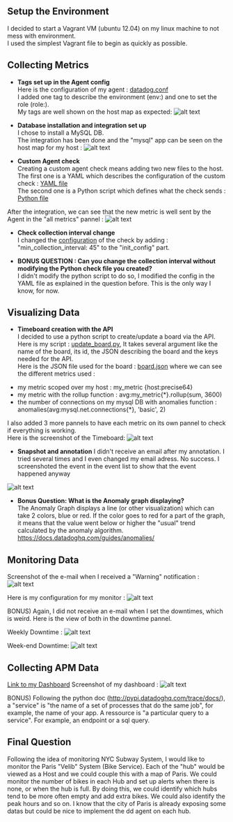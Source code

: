 ## Setup the Environment
I decided to start a Vagrant VM (ubuntu 12.04) on my linux machine to not mess with environment.<br>
I used the simplest Vagrant file to begin as quickly as possible.

## Collecting Metrics

* **Tags set up in the Agent config**<br>
Here is the configuration of my agent : [datadog.conf](dd-agent/datadog.conf)<br>
I added one tag to describe the environment (env:) and one to set the role (role:).<br>
My tags are well shown on the host map as expected: ![alt text](screenshots/tags.png "Tags")

* **Database installation and integration set up**<br>
I chose to install a MySQL DB.<br>
The integration has been done and the "mysql" app can be seen on the host map for my host : ![alt text](screenshots/host_map_sql.png "Host Map")

* **Custom Agent check**<br>
Creating a custom agent check means adding two new files to the host.<br>
The first one is a YAML which describes the configuration of the custom check : [YAML file](dd-agent/conf.d/my_check.yaml)<br>
The second one is a Python script which defines what the check sends : [Python file](dd-agent/checks.d/my_check.py)<br>

After the integration, we can see that the new metric is well sent by the Agent in the "all metrics" pannel : ![alt text](screenshots/my_metric_definition.png "my_metric")

* **Check collection interval change**<br>
I changed the [configuration](dd-agent/conf.d/my_check.yaml) of the check by adding :
"min_collection_interval: 45" to the "init_config" part.

* **BONUS QUESTION : Can you change the collection interval without modifying the Python check file you created?**<br>
I didn't modify the python script to do so, I modified the config in the YAML file as explained in the question before. This is the only way I know, for now.

## Visualizing Data
* **Timeboard creation with the API**<br>
I decided to use a python script to create/update a board via the API.<br>
Here is my script : [update_board.py](./update_board.py), It takes several argument like the name of the board, its id, the JSON describing the board and the keys needed for the API.<br>
Here is the JSON file used for the board : [board.json](./board.json) where we can see the different metrics used :<br>
- my metric scoped over my host : my_metric {host:precise64}<br>
- my metric with the rollup function : avg:my_metric{*}.rollup(sum, 3600)<br>
- the number of connections on my mysql DB with anomalies function : anomalies(avg:mysql.net.connections{*}, 'basic', 2)<br>

I also added 3 more pannels to have each metric on its own pannel to check if everything is working.
<br>
Here is the screenshot of the Timeboard:
![alt text](screenshots/my_timeboard_big.png "my timeboard big")

* **Snapshot and annotation**
I didn't receive an email after my annotation. I tried several times and I even changed my email adress. No success. I screenshoted the event in the event list to show that the event happened anyway <br>

![alt text](screenshots/my_timeboard.png "my timeboard")

* **Bonus Question: What is the Anomaly graph displaying?**<br>
The Anomaly Graph displays a line (or other visualization) which can take 2 colors, blue or red. If the color goes to red for a part of the graph, it means that the value went below or higher the "usual" trend calculated by the anomaly algorithm. https://docs.datadoghq.com/guides/anomalies/ 

## Monitoring Data
Screenshot of the e-mail when I received a "Warning" notification :
![alt text](screenshots/email_my_monitor.png "warning notification")

Here is my configuration for my monitor :
![alt text](screenshots/my_monitor_conf.png "warning notification")

BONUS) Again, I did not receive an e-mail when I set the downtimes, which is weird.
Here is the view of both in the downtime pannel.

Weekly Downtime :
![alt text](screenshots/weekly_downtime.png "warning notification")

Week-end Downtime:
![alt text](screenshots/weekend_downtime.png "warning notification")

## Collecting APM Data
[Link to my Dashboard](https://p.datadoghq.com/sb/b1131d66e-41a43718b5)
Screenshot of my dashboard :
![alt text](screenshots/apm_infra_board.png "warning notification")

BONUS) Following the python doc (http://pypi.datadoghq.com/trace/docs/), a "service" is "the name of a set of processes that do the same job", for example, the name of your app.
A ressource is "a particular query to a service". For example, an endpoint or a sql query.

## Final Question
Following the idea of monitoring NYC Subway System, I would like to monitor the Paris "Velib" System (Bike Service).
Each of the "hub" would be viewed as a Host and we could couple this with a map of Paris. We could monitor the number of bikes in each Hub and set up alerts when there is none, or when the hub is full.
By doing this, we could identify which hubs tend to be more often empty and add extra bikes. We could also identify the peak hours and so on.
I know that the city of Paris is already exposing some datas but could be nice to implement the dd agent on each hub.
